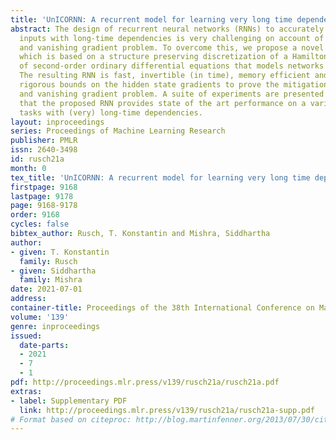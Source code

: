 ```yaml
---
title: 'UnICORNN: A recurrent model for learning very long time dependencies'
abstract: The design of recurrent neural networks (RNNs) to accurately process sequential
  inputs with long-time dependencies is very challenging on account of the exploding
  and vanishing gradient problem. To overcome this, we propose a novel RNN architecture
  which is based on a structure preserving discretization of a Hamiltonian system
  of second-order ordinary differential equations that models networks of oscillators.
  The resulting RNN is fast, invertible (in time), memory efficient and we derive
  rigorous bounds on the hidden state gradients to prove the mitigation of the exploding
  and vanishing gradient problem. A suite of experiments are presented to demonstrate
  that the proposed RNN provides state of the art performance on a variety of learning
  tasks with (very) long-time dependencies.
layout: inproceedings
series: Proceedings of Machine Learning Research
publisher: PMLR
issn: 2640-3498
id: rusch21a
month: 0
tex_title: 'UnICORNN: A recurrent model for learning very long time dependencies'
firstpage: 9168
lastpage: 9178
page: 9168-9178
order: 9168
cycles: false
bibtex_author: Rusch, T. Konstantin and Mishra, Siddhartha
author:
- given: T. Konstantin
  family: Rusch
- given: Siddhartha
  family: Mishra
date: 2021-07-01
address:
container-title: Proceedings of the 38th International Conference on Machine Learning
volume: '139'
genre: inproceedings
issued:
  date-parts:
  - 2021
  - 7
  - 1
pdf: http://proceedings.mlr.press/v139/rusch21a/rusch21a.pdf
extras:
- label: Supplementary PDF
  link: http://proceedings.mlr.press/v139/rusch21a/rusch21a-supp.pdf
# Format based on citeproc: http://blog.martinfenner.org/2013/07/30/citeproc-yaml-for-bibliographies/
---
```

